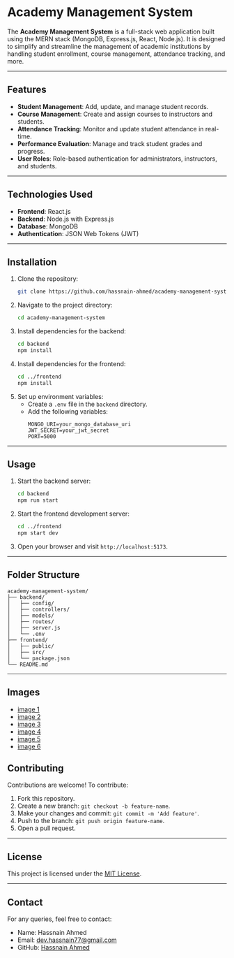 # Academy Management System  

The **Academy Management System** is a full-stack web application built using the MERN stack (MongoDB, Express.js, React, Node.js). It is designed to simplify and streamline the management of academic institutions by handling student enrollment, course management, attendance tracking, and more.

---

## Features  
- **Student Management**: Add, update, and manage student records.  
- **Course Management**: Create and assign courses to instructors and students.  
- **Attendance Tracking**: Monitor and update student attendance in real-time.  
- **Performance Evaluation**: Manage and track student grades and progress.  
- **User Roles**: Role-based authentication for administrators, instructors, and students.  

---

## Technologies Used  
- **Frontend**: React.js  
- **Backend**: Node.js with Express.js  
- **Database**: MongoDB  
- **Authentication**: JSON Web Tokens (JWT)  

---

## Installation  

1. Clone the repository:  
   ```bash
   git clone https://github.com/hassnain-ahmed/academy-management-system.git
   ```
2. Navigate to the project directory:  
   ```bash
   cd academy-management-system
   ```
3. Install dependencies for the backend:  
   ```bash
   cd backend  
   npm install
   ```
4. Install dependencies for the frontend:  
   ```bash
   cd ../frontend  
   npm install
   ```
5. Set up environment variables:
   - Create a `.env` file in the `backend` directory.
   - Add the following variables:  
     ```env
     MONGO_URI=your_mongo_database_uri
     JWT_SECRET=your_jwt_secret
     PORT=5000
     ```

---

## Usage  

1. Start the backend server:  
   ```bash
   cd backend  
   npm run start
   ```
2. Start the frontend development server:  
   ```bash
   cd ../frontend  
   npm start dev
   ```
3. Open your browser and visit `http://localhost:5173`.

---

## Folder Structure  

```STRUCTURE
academy-management-system/
├── backend/
│   ├── config/
│   ├── controllers/
│   ├── models/
│   ├── routes/
│   ├── server.js
│   └── .env
├── frontend/
│   ├── public/
│   ├── src/
│   └── package.json
└── README.md
```

---

## Images
* [image 1](https://i.imgur.com/PFd5DrN.png)
* [image 2](https://i.imgur.com/Lw7eZ3T.png)
* [image 3](https://i.imgur.com/Tl60Svq.png)
* [image 4](https://i.imgur.com/Zd7zugy.png)
* [image 5](https://i.imgur.com/Ld6g4GE.png)
* [image 6](https://i.imgur.com/Xbxn16n.png)

## Contributing  

Contributions are welcome! To contribute:  
1. Fork this repository.  
2. Create a new branch: `git checkout -b feature-name`.  
3. Make your changes and commit: `git commit -m 'Add feature'`.  
4. Push to the branch: `git push origin feature-name`.  
5. Open a pull request.  

---

## License  

This project is licensed under the [MIT License](LICENSE).  

---

## Contact  

For any queries, feel free to contact:  
- Name: Hassnain Ahmed
- Email: dev.hassnain77@gmail.com  
- GitHub: [Hassnain Ahmed](https://github.com/hassnain-ahmed)